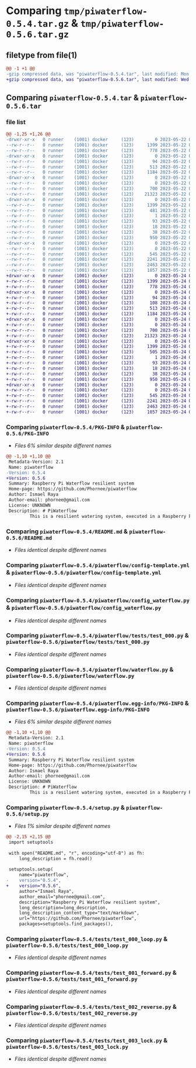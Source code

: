 # Comparing `tmp/piwaterflow-0.5.4.tar.gz` & `tmp/piwaterflow-0.5.6.tar.gz`

## filetype from file(1)

```diff
@@ -1 +1 @@
-gzip compressed data, was "piwaterflow-0.5.4.tar", last modified: Mon May 22 06:18:58 2023, max compression
+gzip compressed data, was "piwaterflow-0.5.6.tar", last modified: Wed May 24 07:11:35 2023, max compression
```

## Comparing `piwaterflow-0.5.4.tar` & `piwaterflow-0.5.6.tar`

### file list

```diff
@@ -1,25 +1,26 @@
-drwxr-xr-x   0 runner    (1001) docker     (123)        0 2023-05-22 06:18:58.631210 piwaterflow-0.5.4/
--rw-r--r--   0 runner    (1001) docker     (123)     1399 2023-05-22 06:18:58.631210 piwaterflow-0.5.4/PKG-INFO
--rw-r--r--   0 runner    (1001) docker     (123)      778 2023-05-22 06:18:43.000000 piwaterflow-0.5.4/README.md
-drwxr-xr-x   0 runner    (1001) docker     (123)        0 2023-05-22 06:18:58.627210 piwaterflow-0.5.4/piwaterflow/
--rw-r--r--   0 runner    (1001) docker     (123)       94 2023-05-22 06:18:43.000000 piwaterflow-0.5.4/piwaterflow/__init__.py
--rw-r--r--   0 runner    (1001) docker     (123)      513 2023-05-22 06:18:43.000000 piwaterflow-0.5.4/piwaterflow/config-template.yml
--rw-r--r--   0 runner    (1001) docker     (123)     1184 2023-05-22 06:18:43.000000 piwaterflow-0.5.4/piwaterflow/config_waterflow.py
-drwxr-xr-x   0 runner    (1001) docker     (123)        0 2023-05-22 06:18:58.631210 piwaterflow-0.5.4/piwaterflow/tests/
--rw-r--r--   0 runner    (1001) docker     (123)        0 2023-05-22 06:18:43.000000 piwaterflow-0.5.4/piwaterflow/tests/__init__.py
--rw-r--r--   0 runner    (1001) docker     (123)      700 2023-05-22 06:18:43.000000 piwaterflow-0.5.4/piwaterflow/tests/test_000.py
--rw-r--r--   0 runner    (1001) docker     (123)    21323 2023-05-22 06:18:43.000000 piwaterflow-0.5.4/piwaterflow/waterflow.py
-drwxr-xr-x   0 runner    (1001) docker     (123)        0 2023-05-22 06:18:58.631210 piwaterflow-0.5.4/piwaterflow.egg-info/
--rw-r--r--   0 runner    (1001) docker     (123)     1399 2023-05-22 06:18:58.000000 piwaterflow-0.5.4/piwaterflow.egg-info/PKG-INFO
--rw-r--r--   0 runner    (1001) docker     (123)      481 2023-05-22 06:18:58.000000 piwaterflow-0.5.4/piwaterflow.egg-info/SOURCES.txt
--rw-r--r--   0 runner    (1001) docker     (123)        1 2023-05-22 06:18:58.000000 piwaterflow-0.5.4/piwaterflow.egg-info/dependency_links.txt
--rw-r--r--   0 runner    (1001) docker     (123)       93 2023-05-22 06:18:58.000000 piwaterflow-0.5.4/piwaterflow.egg-info/requires.txt
--rw-r--r--   0 runner    (1001) docker     (123)       18 2023-05-22 06:18:58.000000 piwaterflow-0.5.4/piwaterflow.egg-info/top_level.txt
--rw-r--r--   0 runner    (1001) docker     (123)       38 2023-05-22 06:18:58.631210 piwaterflow-0.5.4/setup.cfg
--rw-r--r--   0 runner    (1001) docker     (123)      950 2023-05-22 06:18:43.000000 piwaterflow-0.5.4/setup.py
-drwxr-xr-x   0 runner    (1001) docker     (123)        0 2023-05-22 06:18:58.631210 piwaterflow-0.5.4/tests/
--rw-r--r--   0 runner    (1001) docker     (123)        0 2023-05-22 06:18:43.000000 piwaterflow-0.5.4/tests/__init__.py
--rw-r--r--   0 runner    (1001) docker     (123)      545 2023-05-22 06:18:43.000000 piwaterflow-0.5.4/tests/test_000_loop.py
--rw-r--r--   0 runner    (1001) docker     (123)     2241 2023-05-22 06:18:43.000000 piwaterflow-0.5.4/tests/test_001_forward.py
--rw-r--r--   0 runner    (1001) docker     (123)     2463 2023-05-22 06:18:43.000000 piwaterflow-0.5.4/tests/test_002_reverse.py
--rw-r--r--   0 runner    (1001) docker     (123)     1057 2023-05-22 06:18:43.000000 piwaterflow-0.5.4/tests/test_003_lock.py
+drwxr-xr-x   0 runner    (1001) docker     (123)        0 2023-05-24 07:11:35.532252 piwaterflow-0.5.6/
+-rw-r--r--   0 runner    (1001) docker     (123)     1399 2023-05-24 07:11:35.532252 piwaterflow-0.5.6/PKG-INFO
+-rw-r--r--   0 runner    (1001) docker     (123)      778 2023-05-24 07:11:23.000000 piwaterflow-0.5.6/README.md
+drwxr-xr-x   0 runner    (1001) docker     (123)        0 2023-05-24 07:11:35.528252 piwaterflow-0.5.6/piwaterflow/
+-rw-r--r--   0 runner    (1001) docker     (123)       94 2023-05-24 07:11:23.000000 piwaterflow-0.5.6/piwaterflow/__init__.py
+-rw-r--r--   0 runner    (1001) docker     (123)      108 2023-05-24 07:11:23.000000 piwaterflow-0.5.6/piwaterflow/__main__.py
+-rw-r--r--   0 runner    (1001) docker     (123)      513 2023-05-24 07:11:23.000000 piwaterflow-0.5.6/piwaterflow/config-template.yml
+-rw-r--r--   0 runner    (1001) docker     (123)     1184 2023-05-24 07:11:23.000000 piwaterflow-0.5.6/piwaterflow/config_waterflow.py
+drwxr-xr-x   0 runner    (1001) docker     (123)        0 2023-05-24 07:11:35.532252 piwaterflow-0.5.6/piwaterflow/tests/
+-rw-r--r--   0 runner    (1001) docker     (123)        0 2023-05-24 07:11:23.000000 piwaterflow-0.5.6/piwaterflow/tests/__init__.py
+-rw-r--r--   0 runner    (1001) docker     (123)      700 2023-05-24 07:11:23.000000 piwaterflow-0.5.6/piwaterflow/tests/test_000.py
+-rw-r--r--   0 runner    (1001) docker     (123)    21323 2023-05-24 07:11:23.000000 piwaterflow-0.5.6/piwaterflow/waterflow.py
+drwxr-xr-x   0 runner    (1001) docker     (123)        0 2023-05-24 07:11:35.528252 piwaterflow-0.5.6/piwaterflow.egg-info/
+-rw-r--r--   0 runner    (1001) docker     (123)     1399 2023-05-24 07:11:35.000000 piwaterflow-0.5.6/piwaterflow.egg-info/PKG-INFO
+-rw-r--r--   0 runner    (1001) docker     (123)      505 2023-05-24 07:11:35.000000 piwaterflow-0.5.6/piwaterflow.egg-info/SOURCES.txt
+-rw-r--r--   0 runner    (1001) docker     (123)        1 2023-05-24 07:11:35.000000 piwaterflow-0.5.6/piwaterflow.egg-info/dependency_links.txt
+-rw-r--r--   0 runner    (1001) docker     (123)       93 2023-05-24 07:11:35.000000 piwaterflow-0.5.6/piwaterflow.egg-info/requires.txt
+-rw-r--r--   0 runner    (1001) docker     (123)       18 2023-05-24 07:11:35.000000 piwaterflow-0.5.6/piwaterflow.egg-info/top_level.txt
+-rw-r--r--   0 runner    (1001) docker     (123)       38 2023-05-24 07:11:35.532252 piwaterflow-0.5.6/setup.cfg
+-rw-r--r--   0 runner    (1001) docker     (123)      950 2023-05-24 07:11:23.000000 piwaterflow-0.5.6/setup.py
+drwxr-xr-x   0 runner    (1001) docker     (123)        0 2023-05-24 07:11:35.532252 piwaterflow-0.5.6/tests/
+-rw-r--r--   0 runner    (1001) docker     (123)        0 2023-05-24 07:11:23.000000 piwaterflow-0.5.6/tests/__init__.py
+-rw-r--r--   0 runner    (1001) docker     (123)      545 2023-05-24 07:11:23.000000 piwaterflow-0.5.6/tests/test_000_loop.py
+-rw-r--r--   0 runner    (1001) docker     (123)     2241 2023-05-24 07:11:23.000000 piwaterflow-0.5.6/tests/test_001_forward.py
+-rw-r--r--   0 runner    (1001) docker     (123)     2463 2023-05-24 07:11:23.000000 piwaterflow-0.5.6/tests/test_002_reverse.py
+-rw-r--r--   0 runner    (1001) docker     (123)     1057 2023-05-24 07:11:23.000000 piwaterflow-0.5.6/tests/test_003_lock.py
```

### Comparing `piwaterflow-0.5.4/PKG-INFO` & `piwaterflow-0.5.6/PKG-INFO`

 * *Files 6% similar despite different names*

```diff
@@ -1,10 +1,10 @@
 Metadata-Version: 2.1
 Name: piwaterflow
-Version: 0.5.4
+Version: 0.5.6
 Summary: Raspberry Pi Waterflow resilient system
 Home-page: https://github.com/Phornee/piwaterflow
 Author: Ismael Raya
 Author-email: phornee@gmail.com
 License: UNKNOWN
 Description: # PiWaterflow
         This is a resilient watering system, executed in a Raspberry Pi to control irrigation valves using relays.
```

### Comparing `piwaterflow-0.5.4/README.md` & `piwaterflow-0.5.6/README.md`

 * *Files identical despite different names*

### Comparing `piwaterflow-0.5.4/piwaterflow/config-template.yml` & `piwaterflow-0.5.6/piwaterflow/config-template.yml`

 * *Files identical despite different names*

### Comparing `piwaterflow-0.5.4/piwaterflow/config_waterflow.py` & `piwaterflow-0.5.6/piwaterflow/config_waterflow.py`

 * *Files identical despite different names*

### Comparing `piwaterflow-0.5.4/piwaterflow/tests/test_000.py` & `piwaterflow-0.5.6/piwaterflow/tests/test_000.py`

 * *Files identical despite different names*

### Comparing `piwaterflow-0.5.4/piwaterflow/waterflow.py` & `piwaterflow-0.5.6/piwaterflow/waterflow.py`

 * *Files identical despite different names*

### Comparing `piwaterflow-0.5.4/piwaterflow.egg-info/PKG-INFO` & `piwaterflow-0.5.6/piwaterflow.egg-info/PKG-INFO`

 * *Files 6% similar despite different names*

```diff
@@ -1,10 +1,10 @@
 Metadata-Version: 2.1
 Name: piwaterflow
-Version: 0.5.4
+Version: 0.5.6
 Summary: Raspberry Pi Waterflow resilient system
 Home-page: https://github.com/Phornee/piwaterflow
 Author: Ismael Raya
 Author-email: phornee@gmail.com
 License: UNKNOWN
 Description: # PiWaterflow
         This is a resilient watering system, executed in a Raspberry Pi to control irrigation valves using relays.
```

### Comparing `piwaterflow-0.5.4/setup.py` & `piwaterflow-0.5.6/setup.py`

 * *Files 1% similar despite different names*

```diff
@@ -2,15 +2,15 @@
 import setuptools
 
 with open("README.md", "r", encoding="utf-8") as fh:
     long_description = fh.read()
 
 setuptools.setup(
     name="piwaterflow",
-    version="0.5.4",
+    version="0.5.6",
     author="Ismael Raya",
     author_email="phornee@gmail.com",
     description="Raspberry Pi Waterflow resilient system",
     long_description=long_description,
     long_description_content_type="text/markdown",
     url="https://github.com/Phornee/piwaterflow",
     packages=setuptools.find_packages(),
```

### Comparing `piwaterflow-0.5.4/tests/test_000_loop.py` & `piwaterflow-0.5.6/tests/test_000_loop.py`

 * *Files identical despite different names*

### Comparing `piwaterflow-0.5.4/tests/test_001_forward.py` & `piwaterflow-0.5.6/tests/test_001_forward.py`

 * *Files identical despite different names*

### Comparing `piwaterflow-0.5.4/tests/test_002_reverse.py` & `piwaterflow-0.5.6/tests/test_002_reverse.py`

 * *Files identical despite different names*

### Comparing `piwaterflow-0.5.4/tests/test_003_lock.py` & `piwaterflow-0.5.6/tests/test_003_lock.py`

 * *Files identical despite different names*

